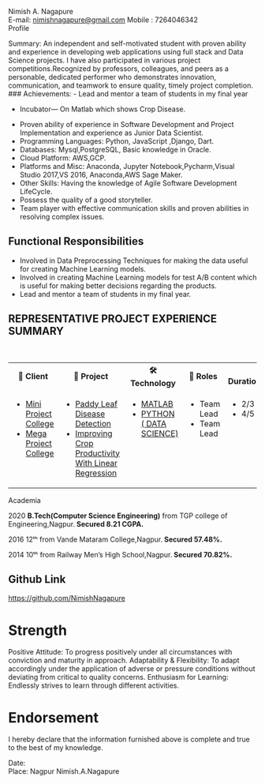 Nimish A. Nagapure									
E-mail: nimishnagapure@gmail.com  	 	      	  	             Mobile : 7264046342  
Profile
 <p> Summary: An independent and self-motivated student with proven ability and experience in developing web applications using full stack and Data Science projects. I have also participated in various project competitions.Recognized by professors, colleagues, and peers as a personable, dedicated performer who demonstrates innovation, communication, and teamwork to ensure quality, timely project completion.
### Achievements: 
- Lead and mentor a team of students in my final year

- Incubator— On Matlab which shows Crop Disease.</p>
- Proven ability of experience in Software Development and Project Implementation and experience as Junior Data Scientist. 
- Programming Languages: Python, JavaScript ,Django, Dart.
- Databases: Mysql,PostgreSQL, Basic knowledge in Oracle.
- Cloud Platform: AWS,GCP.
- Platforms and Misc: Anaconda, Jupyter Notebook,Pycharm,Visual Studio 2017,VS 2016, Anaconda,AWS Sage Maker.
- Other Skills: Having the knowledge of Agile Software Development LifeCycle.
- Possess the quality of a good storyteller.
- Team player with effective communication skills and proven abilities in resolving complex issues.



## Functional Responsibilities

- Involved in Data Preprocessing Techniques for making the data useful for creating Machine Learning models.
- Involved in creating Machine Learning models for test A/B content which is useful for making better decisions regarding the products.
- Lead and mentor a team of students in my final year.

## REPRESENTATIVE PROJECT EXPERIENCE SUMMARY
<br>
<table>  
<tr>
<th><b>🤵 Client</b></th>
<th><b>💾 Project</b></th>
<th><b>🛠 Technology</b></th>
<th><b>🎫 Roles</b></th>
<th><b>📅 Duration(Months)</b></th>
</tr>
<tr>
<td valign="top" width="33%">

- [Mini Project College](https://github.com/NimishNagapure/Paddy-Leaf-Image-Detection)
- [Mega Project College](https://github.com/NimishNagapure/DataScience_Project_Improving_Crop_Productivity_Using-_Linear_Regression)

</td>
<td valign="top" width="34%">
	
- [Paddy Leaf Disease Detection ](https://github.com/NimishNagapure/Paddy-Leaf-Image-Detection)
- [Improving Crop Productivity With Linear Regression](https://github.com/NimishNagapure/DataScience_Project_Improving_Crop_Productivity_Using-_Linear_Regression)

</td>
<td valign="top" width="33%">

- [MATLAB](https://in.mathworks.com/products/matlab.html)
- [PYTHON ( DATA SCIENCE)](https://realpython.com/tutorials/data-science/)

</td>
<td valign="top" width="33%">
	
- Team Lead
- Team Lead

</td>
<td valign="top" width="33%">
	
- 2/3 M
- 4/5 M

</td>
<td valign="top" width="33%">

</td>
</tr>
</table>

Academia

2020         	<b>B.Tech(Computer Science Engineering)</b> from TGP college of 
		Engineering,Nagpur.<b> Secured 8.21 CGPA.</b>

2016		12ᵗʰ from Vande Mataram College,Nagpur.<b> Secured 57.48%.</b>

2014 		10ᵗʰ from Railway Men’s High School,Nagpur.<b> Secured 70.82%.</b>


## Github Link

https://github.com/NimishNagapure


# Strength	

Positive Attitude: To progress positively under all circumstances with conviction and maturity in approach.
Adaptability & Flexibility: To adapt accordingly under the application of adverse or pressure conditions without deviating from critical to quality concerns.
Enthusiasm for Learning: Endlessly strives to learn through different activities.


# Endorsement

I hereby declare that the information furnished above is complete and true to the best of my knowledge.

Date:				
Place: Nagpur								               Nimish.A.Nagapure
